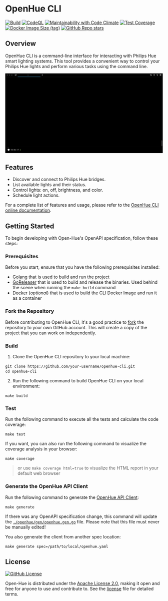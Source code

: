 # OpenHue CLI
[![Build](https://github.com/openhue/openhue-cli/actions/workflows/build.yml/badge.svg)](https://github.com/openhue/openhue-cli/actions/workflows/build.yml)
[![CodeQL](https://github.com/openhue/openhue-cli/actions/workflows/github-code-scanning/codeql/badge.svg)](https://github.com/openhue/openhue-cli/actions/workflows/github-code-scanning/codeql)
[![Maintainability with Code Climate](https://api.codeclimate.com/v1/badges/fb934bb37c36a04f8efd/maintainability)](https://codeclimate.com/github/openhue/openhue-cli/maintainability)
[![Test Coverage](https://api.codeclimate.com/v1/badges/fb934bb37c36a04f8efd/test_coverage)](https://codeclimate.com/github/openhue/openhue-cli/test_coverage)
[![Docker Image Size (tag)](https://img.shields.io/docker/image-size/openhue/cli/latest)](https://hub.docker.com/r/openhue/cli)
[![GitHub Repo stars](https://img.shields.io/github/stars/openhue/openhue-cli)](https://github.com/openhue/openhue-cli/stargazers)

## Overview

OpenHue CLI is a command-line interface for interacting with Philips Hue smart lighting systems. 
This tool provides a convenient way to control your Philips Hue lights and perform various tasks using the command line.

[![How to setup OpenHue CLI](./docs/images/openhue_setup.gif)](https://www.openhue.io/cli/setup)

## Features

- Discover and connect to Philips Hue bridges.
- List available lights and their status.
- Control lights: on, off, brightness, and color.
- Schedule light actions.

For a complete list of features and usage, 
please refer to the [OpenHue CLI online documentation](https://www.openhue.io/cli/openhue-cli).

## Getting Started

To begin developing with Open-Hue's OpenAPI specification, follow these steps:

### Prerequisites

Before you start, ensure that you have the following prerequisites installed:
- [Golang](https://go.dev/doc/install) that is used to build and run the project
- [GoReleaser](https://goreleaser.com) that is used to build and release the binaries. Used behind the scene when running the `make build` command
- [Docker](https://docs.docker.com/engine/install/) (_optional_) that is used to build the CLI Docker Image and run it as a container

### Fork the Repository
Before contributing to OpenHue CLI, it's a good practice to [fork](https://github.com/openhue/openhue-cli/fork) the repository to your own GitHub account.
This will create a copy of the project that you can work on independently.

### Build

1. Clone the OpenHue CLI repository to your local machine:
```shell
git clone https://github.com/your-username/openhue-cli.git
cd openhue-cli
```
2. Run the following command to build OpenHue CLI on your local environment:
```shell
make build
```

### Test
Run the following command to execute all the tests and calculate the code coverage:
```shell
make test
```
If you want, you can also run the following command to visualize the coverage analysis in your browser: 
```shell
make coverage
```
> or use `make coverage html=true` to visualize the HTML report in your default web browser

### Generate the OpenHue API Client
Run the following command to generate the [OpenHue API Client](https://github.com/openhue/openhue-api): 
```shell
make generate
```
If there was any OpenAPI specification change, this command will update 
the [`./openhue/gen/openhue.gen.go`](./openhue/gen/openhue.gen.go) file. 
Please note that this file must never be manually edited!

You also generate the client from another spec location:
```
make generate spec=/path/to/local/openhue.yaml
```

## License
[![GitHub License](https://img.shields.io/github/license/openhue/openhue-cli)](https://github.com/openhue/openhue-cli/blob/main/LICENSE)

Open-Hue is distributed under the [Apache License 2.0](http://www.apache.org/licenses/),
making it open and free for anyone to use and contribute to.
See the [license](./LICENSE) file for detailed terms.
